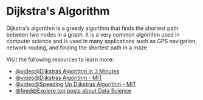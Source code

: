 # Dijkstra's Algorithm

Dijkstra's algorithm is a greedy algorithm that finds the shortest path between two nodes in a graph. It is a very common algorithm used in computer science and is used in many applications such as GPS navigation, network routing, and finding the shortest path in a maze.

Visit the following resources to learn more:

- [@video@Dijkstras Algorithm in 3 Minutes](https://www.youtube.com/watch?v=_lHSawdgXpI)
- [@video@Dijkstras Algorithm - MIT](https://www.youtube.com/watch?v=NSHizBK9JD8&t=1731s&ab_channel=MITOpenCourseWare)
- [@video@Speeding Up Dijkstras Algorithm - MIT](https://www.youtube.com/watch?v=CHvQ3q_gJ7E&list=PLUl4u3cNGP61Oq3tWYp6V_F-5jb5L2iHb&index=18)
- [@feed@Explore top posts about Data Science](https://app.daily.dev/tags/data-science?ref=roadmapsh)